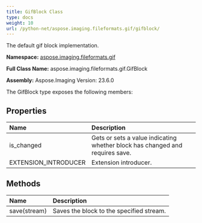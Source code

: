 ```yaml
---
title: GifBlock Class
type: docs
weight: 10
url: /python-net/aspose.imaging.fileformats.gif/gifblock/
---
```


The default gif block implementation.

**Namespace:** [aspose.imaging.fileformats.gif](/imaging/python-net/aspose.imaging.fileformats.gif/)

**Full Class Name:** aspose.imaging.fileformats.gif.GifBlock

**Assembly:**  Aspose.Imaging Version: 23.6.0

The GifBlock type exposes the following members:
## **Properties**
|**Name**|**Description**|
| :- | :- |
|is_changed|Gets or sets a value indicating whether block has changed and requires save.|
|EXTENSION_INTRODUCER|Extension introducer.|
## **Methods**
|**Name**|**Description**|
| :- | :- |
|save(stream)|Saves the block to the specified stream.|
